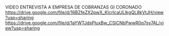 VIDEO ENTREVISTA A EMPRESA DE COBRANZAS GI CORONADO 
https://drive.google.com/file/d/16BZfeZX2pwX_KIcrlcaULlkgQL8kVtJH/view?usp=sharing
https://drive.google.com/file/d/1aYWTJdsPluxBw_CSiCNbPwwR0q7sy7AL/view?usp=sharing
